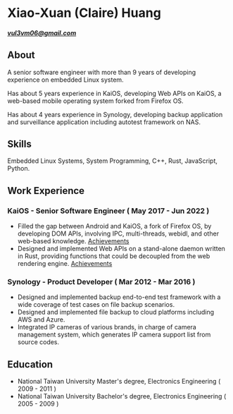 # Xiao-Xuan (Claire) Huang

##### vul3vm06@gmail.com

## About

A senior software engineer with more than 9 years of developing experience on embedded Linux system.

Has about 5 years experience in KaiOS, developing Web APIs on KaiOS, a web-based mobile operating system forked from Firefox OS.

Has about 4 years experience in Synology, developing backup application and surveillance application including autotest framework on NAS.

## Skills

Embedded Linux Systems, System Programming, C++, Rust, JavaScript, Python.

## Work Experience

### KaiOS - Senior Software Engineer ( May 2017 - Jun 2022 )

-	Filled the gap between Android and KaiOS, a fork of Firefox OS, by developing DOM APIs, involving IPC, multi-threads, webidl, and other web-based knowledge. [Achievements](details/gecko.md)
-	Designed and implemented Web APIs on a stand-alone daemon written in Rust, providing functions that could be decoupled from the web rendering engine. [Achievements](details/api-daemon.md)

### Synology - Product Developer ( Mar 2012 - Mar 2016 )

-	Designed and implemented backup end-to-end test framework with a wide coverage of test cases on file backup scenarios.
-	Designed and implemented file backup to cloud platforms including AWS and Azure.
-	Integrated IP cameras of various brands, in charge of camera management system, which generates IP camera support list from source codes.

## Education

- National Taiwan University
Master's degree, Electronics Engineering ( 2009 - 2011 )
- National Taiwan University
Bachelor's degree, Electronics Engineering ( 2005 - 2009 )

